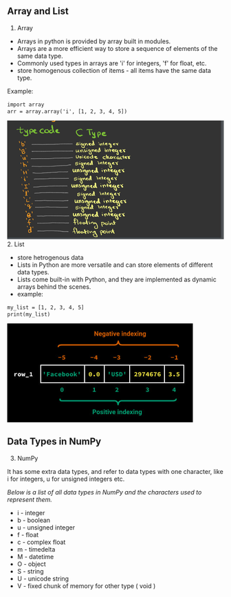 ## Array and List

1. Array

- Arrays in python is provided by array built in modules.
- Arrays are a more efficient way to store a sequence of elements of the same data type.
- Commonly used types in arrays are 'i' for integers, 'f' for float, etc.
- store homogenous collection of items - all items have the same data type.

Example:

```
import array
arr = array.array('i', [1, 2, 3, 4, 5])
```

 <img src="typeofaaray.jpg">
2. List

- store hetrogenous data
- Lists in Python are more versatile and can store elements of different data types.
- Lists come built-in with Python, and they are implemented as dynamic arrays behind the scenes.
- example:

```
my_list = [1, 2, 3, 4, 5]
print(my_list)
```

<img src="indexing.jpg">

## Data Types in NumPy

3. NumPy

It has some extra data types, and refer to data types with one character, like i for integers, u for unsigned integers etc.

_Below is a list of all data types in NumPy and the characters used to represent them._

- i - integer
- b - boolean
- u - unsigned integer
- f - float
- c - complex float
- m - timedelta
- M - datetime
- O - object
- S - string
- U - unicode string
- V - fixed chunk of memory for other type ( void )
